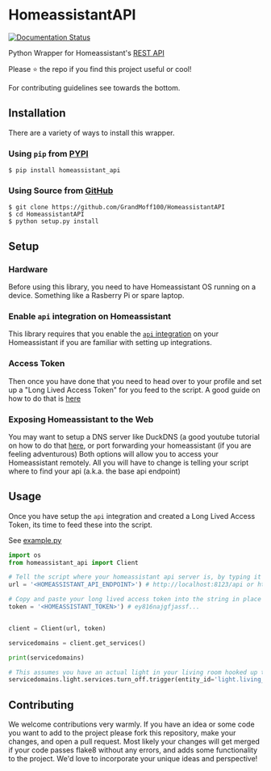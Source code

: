# HomeassistantAPI
[![Documentation Status](https://readthedocs.org/projects/homeassistantapi/badge/?version=latest)](https://homeassistantapi.readthedocs.io/en/latest/?badge=latest)



Python Wrapper for Homeassistant's [REST API](https://developers.home-assistant.io/docs/api/rest/)


Please ⭐️ the repo if you find this project useful or cool!

For contributing guidelines see towards the bottom.

## Installation
There are a variety of ways to install this wrapper.

### Using `pip` from [PYPI](https://pypi.org/project/homeassistant_api/)
```
$ pip install homeassistant_api
```

### Using Source from [GitHub](https://github.com/GrandMoff100/HomeassistantAPI)
```
$ git clone https://github.com/GrandMoff100/HomeassistantAPI
$ cd HomeassistantAPI
$ python setup.py install
```

## Setup
### Hardware
Before using this library, you need to have Homeassistant OS running on a device. 
Something like a Rasberry Pi or spare laptop. 

### Enable `api` integration on Homeassistant
This library requires that you enable the [`api` integration](https://www.home-assistant.io/integrations/api) on your Homeassistant if you are familiar with setting up integrations.

### Access Token
Then once you have done that you need to head over to your profile and set up a "Long Lived Access Token" for you feed to the script. A good guide on how to do that is [here](https://www.home-assistant.io/docs/authentication/#your-account-profile)

### Exposing Homeassistant to the Web
You may want to setup a DNS server like DuckDNS 
(a good youtube tutorial on how to do that [here](https://www.youtube.com/watch?v=AK5E2T5tWyM), 
or port forwarding your homeassistant (if you are feeling adventurous)
Both options will allow you to access your Homeassistant remotely. All you will have to change is telling your script where to find your api (a.k.a. the base api endpoint)

## Usage

Once you have setup the `api` integration and created a Long Lived Access Token, its time to feed these into the script. 

See [example.py](https://github.com/GrandMoff100/HomeAssistantAPI/blob/master/example.py)

```py
import os
from homeassistant_api import Client

# Tell the script where your homeassistant api server is, by typing it into the string in place of `<HOMEASSISTANT_API_ENDPOINT>`
url = '<HOMEASSISTANT_API_ENDPOINT>') # http://localhost:8123/api or https://myhomeassistant.duckdns.com:8123/api

# Copy and paste your long lived access token into the string in place of `<HOMEASSISTANT_TOKEN>`
token = '<HOMEASSISTANT_TOKEN>') # ey816najgfjassf...


client = Client(url, token)

servicedomains = client.get_services()

print(servicedomains)

# This assumes you have an actual light in your living room hooked up to homeassistant
servicedomains.light.services.turn_off.trigger(entity_id='light.living_room') # Sends a request to turn off the living room light

```

## Contributing

We welcome contributions very warmly.
If you have an idea or some code you want to add to the project please fork this repository, make your changes, and open a pull request. 
Most likely your changes will get merged if your code passes flake8 without any errors, and adds some functionality to the project. 
We'd love to incorporate your unique ideas and perspective!
